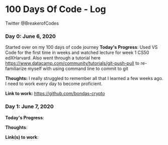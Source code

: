 # 100 Days Of Code - Log
Twitter @BreakerofCodes
### Day 0: June 6, 2020
Started over on my 100 days of code journey
**Today's Progress**: Used VS Code for the first time in weeks and watched lecture for week 1 CS50 edXHarvard. Also went through a tutorial here https://www.datacamp.com/community/tutorials/git-push-pull to re-familiarize myself with using command line to commit to git

**Thoughts:** I really struggled to remember all that I learned a few weeks ago. I need to work every day to become proficient. 

**Link to work:** https://github.com/bondas-crypto

### Day 1: June 7, 2020

**Today's Progress**: 

**Thoughts**: 

**Link(s) to work**: 



